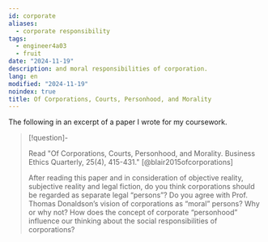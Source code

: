 ```yaml
---
id: corporate
aliases:
  - corporate responsibility
tags:
  - engineer4a03
  - fruit
date: "2024-11-19"
description: and moral responsibilities of corporation.
lang: en
modified: "2024-11-19"
noindex: true
title: Of Corporations, Courts, Personhood, and Morality
---
```


The following in an excerpt of a paper I wrote for my coursework.

> [!question]-
>
> Read "Of Corporations, Courts, Personhood, and Morality. Business Ethics
> Quarterly, 25(4), 415-431." [@blair2015ofcorporations]
>
> After reading this paper and in consideration of objective reality, subjective reality and legal fiction,
> do you think corporations should be regarded as separate legal “persons”?
> Do you agree with Prof. Thomas Donaldson’s vision of corporations as “moral” persons?
> Why or why not? How does the concept of corporate “personhood” influence our
> thinking about the social responsibilities of corporations?

